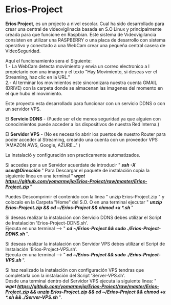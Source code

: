 # Erios-Project
<strong>Erios Project</strong>, es un projecto a nivel escolar. Cual ha sido desarrollado para crear una central de videovigilnacia basada en S.O Linux y principalmente creada para que funcione en Raspbian.
Este sistema de Videovigilancia consisten en utilizar una RASPBERRY o una placa de desarrollo con sistema operativo y conectado a una WebCam crear una pequeña central casera de VideoSeguridad.

Aquí el funcionamiento sera el Siguiente:<br>
1.-  La WebCam detecta movimiento y envia un correo electronico a l propietario con una imagen y el texto "Hay Movimiento, si deseas ver el Streaming, haz clic en la URL."<br>
2.- Al terminar los movimientos este sincronizara nuestra cuenta GMAIL (DRIVE)  con la carpeta donde se almacenan las imagenes del momento en el que hubo el movimiento.

Este proyecto esta desarrollado para funcionar con un servicio DDNS o con un servidor VPS.

El <strong>Servicio DDNS</strong> -  (Puede ser el de menos seguridad ya que alguien con conocimientos puede acceder a los dispositivos de nuestra Red Interna.)

El <strong>Servidor VPS</strong> - (No es necesario abrir los puertos de nuestro Router para poder acceder al Streaming, creando una cuenta con un proveedor VPS 'AMAZON AWS, Google, AZURE...' )

La instalació y configuración son practicamente automatizados.

Si accedes por a un Servidor acuerdate de introducir "<strong><em> ssh -X  user@Dirección </em></strong>"
Para Descargar el paquete de instalación copia la siguiente linea en una terminal "<strong><em> wget https://github.com/yomarmejia/Erios-Project/raw/master/Erios-Project.zip </em></strong> " 

Puedes Descomprimir el contenido con la linea " unzip Erios-Project.zip " y colocalo en la Carpeta "Home" del S.O.
O en una terminal ejecutar " <strong><em> unzip Erios-Project.zip && cd ~/Erios-Project && chmod +x *.sh </em></strong>"

Si deseas realizar la instalación con Servicio DDNS debes utilizar el Script de Instalación 'Erios-Project-DDNS.sh'.<br>
Ejecuta en una terminal --> " <strong><em> cd ~/Erios-Project && sudo ./Erios-Project-DDNS.sh </em></strong>".

Si deseas realizar la instalación con Servidor VPS debes  utilizar el Script de Instalación 'Erios-Project-VPS.sh'.<br>
Ejecuta en una terminal --> "<strong><em> cd ~/Erios-Project && sudo ./Erios-Project-VPS.sh </em></strong>".

Si haz realizado la instalación con configuración VPS tendras que completarla con la instalación del Script 'Server-VPS.sh'.<br>
Desde una terminal dentro del Servidor VPS ejecuta la siguiente linea: "<strong><em> wget https://github.com/yomarmejia/Erios-Project/raw/master/Erios-Project.zip && unzip Erios-Project.zip && cd ~/Erios-Project && chmod +x *.sh && ./Server-VPS.sh </em></strong>".

